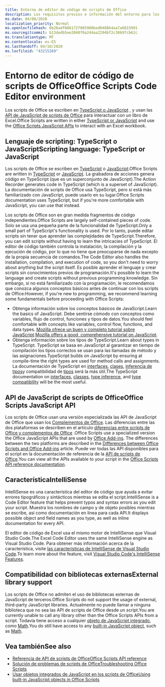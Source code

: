 ```yaml
---
title: Entorno de editor de código de scripts de Office
description: Los requisitos previos e información del entorno para los scripts de Office en Excel en la Web.
ms.date: 04/08/2020
localization_priority: Normal
ms.openlocfilehash: 6b26adf886172f085980bed0488b4aa7a6815991
ms.sourcegitcommit: b13dedb5ee2048f0a244aa2294bf2c38697cb62c
ms.translationtype: MT
ms.contentlocale: es-ES
ms.lasthandoff: 04/10/2020
ms.locfileid: "43215269"
---
```

# <a name="office-scripts-code-editor-environment"></a><span data-ttu-id="43cb1-103">Entorno de editor de código de scripts de Office</span><span class="sxs-lookup"><span data-stu-id="43cb1-103">Office Scripts Code Editor environment</span></span>

<span data-ttu-id="43cb1-104">Los scripts de Office se escriben en [TypeScript o JavaScript](#scripting-language-typescript-or-javascript) , y usan las [API de JavaScript de scripts de Office](#office-scripts-javascript-api) para interactuar con un libro de Excel.</span><span class="sxs-lookup"><span data-stu-id="43cb1-104">Office Scripts are written in either [TypeScript or JavaScript](#scripting-language-typescript-or-javascript) and use the [Office Scripts JavaScript APIs](#office-scripts-javascript-api) to interact with an Excel workbook.</span></span>

## <a name="scripting-language-typescript-or-javascript"></a><span data-ttu-id="43cb1-105">Lenguaje de scripting: TypeScript o JavaScript</span><span class="sxs-lookup"><span data-stu-id="43cb1-105">Scripting language: TypeScript or JavaScript</span></span>

<span data-ttu-id="43cb1-106">Los scripts de Office se escriben en [TypeScript](https://www.typescriptlang.org/docs/home.html) o [JavaScript](https://developer.mozilla.org/docs/Web/JavaScript).</span><span class="sxs-lookup"><span data-stu-id="43cb1-106">Office Scripts are written in [TypeScript](https://www.typescriptlang.org/docs/home.html) or [JavaScript](https://developer.mozilla.org/docs/Web/JavaScript).</span></span> <span data-ttu-id="43cb1-107">La grabadora de acciones genera código en TypeScript (que es un superconjunto de JavaScript).</span><span class="sxs-lookup"><span data-stu-id="43cb1-107">The Action Recorder generates code in TypeScript (which is a superset of JavaScript).</span></span> <span data-ttu-id="43cb1-108">La documentación de scripts de Office usa TypeScript, pero si está más familiarizado con JavaScript, puede usarlo en su lugar.</span><span class="sxs-lookup"><span data-stu-id="43cb1-108">Office Scripts documentation uses TypeScript, but if you're more comfortable with JavaScript, you can use that instead.</span></span>

<span data-ttu-id="43cb1-109">Los scripts de Office son en gran medida fragmentos de código independientes.</span><span class="sxs-lookup"><span data-stu-id="43cb1-109">Office Scripts are largely self-contained pieces of code.</span></span> <span data-ttu-id="43cb1-110">Solo se usa una pequeña parte de la funcionalidad de TypeScript.</span><span class="sxs-lookup"><span data-stu-id="43cb1-110">Only a small part of TypeScript's functionality is used.</span></span> <span data-ttu-id="43cb1-111">Por lo tanto, puede editar scripts sin tener que aprender las complejidades de TypeScript.</span><span class="sxs-lookup"><span data-stu-id="43cb1-111">Therefore, you can edit scripts without having to learn the intricacies of TypeScript.</span></span> <span data-ttu-id="43cb1-112">El editor de código también controla la instalación, la compilación y la ejecución de código, por lo que no tiene que preocuparse de nada excepto de la propia secuencia de comandos.</span><span class="sxs-lookup"><span data-stu-id="43cb1-112">The Code Editor also handles the installation, compilation, and execution of code, so you don't need to worry about anything but the script itself.</span></span> <span data-ttu-id="43cb1-113">Es posible aprender el lenguaje y crear scripts sin conocimientos previos de programación.</span><span class="sxs-lookup"><span data-stu-id="43cb1-113">It's possible to learn the language and create scripts without previous programming knowledge.</span></span> <span data-ttu-id="43cb1-114">Sin embargo, si no está familiarizado con la programación, le recomendamos que conozca algunos conceptos básicos antes de continuar con los scripts de Office:</span><span class="sxs-lookup"><span data-stu-id="43cb1-114">However, if you're new to programming, we recommend learning some fundamentals before proceeding with Office Scripts:</span></span>

- <span data-ttu-id="43cb1-115">Obtenga información sobre los conceptos básicos de JavaScript.</span><span class="sxs-lookup"><span data-stu-id="43cb1-115">Learn the basics of JavaScript.</span></span> <span data-ttu-id="43cb1-116">Debe sentirse cómodo con conceptos como variables, flujo de control, funciones y tipos de datos.</span><span class="sxs-lookup"><span data-stu-id="43cb1-116">You should feel comfortable with concepts like variables, control flow, functions, and data types.</span></span> <span data-ttu-id="43cb1-117">[Mozilla ofrece un buen y completo tutorial sobre JavaScript](https://developer.mozilla.org/docs/Web/JavaScript/Guide/Introduction).</span><span class="sxs-lookup"><span data-stu-id="43cb1-117">[Mozilla offers a good, comprehensive tutorial on JavaScript](https://developer.mozilla.org/docs/Web/JavaScript/Guide/Introduction).</span></span>
- <span data-ttu-id="43cb1-118">Obtenga información sobre los tipos de TypeScript.</span><span class="sxs-lookup"><span data-stu-id="43cb1-118">Learn about types in TypeScript.</span></span> <span data-ttu-id="43cb1-119">TypeScript se basa en JavaScript al garantizar en tiempo de compilación los tipos correctos se usan para las llamadas de método y las asignaciones.</span><span class="sxs-lookup"><span data-stu-id="43cb1-119">TypeScript builds on JavaScript by ensuring at compile-time the right types are used for method calls and assignments.</span></span> <span data-ttu-id="43cb1-120">La documentación de TypeScript en [interfaces](https://www.typescriptlang.org/docs/handbook/interfaces.html), [clases](https://www.typescriptlang.org/docs/handbook/classes.html), [inferencia de tipos](https://www.typescriptlang.org/docs/handbook/type-inference.html)y compatibilidad de [tipos](https://www.typescriptlang.org/docs/handbook/type-compatibility.html) será la más útil.</span><span class="sxs-lookup"><span data-stu-id="43cb1-120">The TypeScript documentation on [interfaces](https://www.typescriptlang.org/docs/handbook/interfaces.html), [classes](https://www.typescriptlang.org/docs/handbook/classes.html), [type inference](https://www.typescriptlang.org/docs/handbook/type-inference.html), and [type compatibility](https://www.typescriptlang.org/docs/handbook/type-compatibility.html) will be the most useful.</span></span>

## <a name="office-scripts-javascript-api"></a><span data-ttu-id="43cb1-121">API de JavaScript de scripts de Office</span><span class="sxs-lookup"><span data-stu-id="43cb1-121">Office Scripts JavaScript API</span></span>

<span data-ttu-id="43cb1-122">Los scripts de Office usan una versión especializada las API de JavaScript de Office que usan los [Complementos de Office](/office/dev/add-ins/overview/index). Las diferencias entre las dos plataformas se describen en el artículo [diferencias entre scripts de Office y complementos de Office](../resources/add-ins-differences.md#apis) .</span><span class="sxs-lookup"><span data-stu-id="43cb1-122">Office Scripts use a specialized version the Office JavaScript APIs that are used by [Office Add-ins](/office/dev/add-ins/overview/index). The differences between the two platforms are described in the [Differences between Office Scripts and Office Add-ins](../resources/add-ins-differences.md#apis) article.</span></span> <span data-ttu-id="43cb1-123">Puede ver todas las API disponibles para el script en la documentación de referencia de la [API de scripts de Office](/javascript/api/office-scripts/overview).</span><span class="sxs-lookup"><span data-stu-id="43cb1-123">You can view all the APIs available to your script in the [Office Scripts API reference documentation](/javascript/api/office-scripts/overview).</span></span>

## <a name="intellisense"></a><span data-ttu-id="43cb1-124">Característica</span><span class="sxs-lookup"><span data-stu-id="43cb1-124">IntelliSense</span></span>

<span data-ttu-id="43cb1-125">IntelliSense es una característica del editor de código que ayuda a evitar errores tipográficos y sintácticos mientras se edita el script.</span><span class="sxs-lookup"><span data-stu-id="43cb1-125">IntelliSense is a Code Editor feature that helps prevent typos and syntax errors as you edit your script.</span></span> <span data-ttu-id="43cb1-126">Muestra los nombres de campo y de objeto posibles mientras se escribe, así como documentación en línea para cada API.</span><span class="sxs-lookup"><span data-stu-id="43cb1-126">It displays possible object and field names as you type, as well as inline documentation for every API.</span></span>

<span data-ttu-id="43cb1-127">El editor de código de Excel usa el mismo motor de IntelliSense que Visual Studio Code.</span><span class="sxs-lookup"><span data-stu-id="43cb1-127">The Excel Code Editor uses the same IntelliSense engine as Visual Studio Code.</span></span> <span data-ttu-id="43cb1-128">Para obtener más información acerca de la característica, visite [las características de IntelliSense de Visual Studio Code](https://code.visualstudio.com/docs/editor/intellisense#_intellisense-features).</span><span class="sxs-lookup"><span data-stu-id="43cb1-128">To learn more about the feature, visit [Visual Studio Code's IntelliSense Features](https://code.visualstudio.com/docs/editor/intellisense#_intellisense-features).</span></span>

## <a name="external-library-support"></a><span data-ttu-id="43cb1-129">Compatibilidad con bibliotecas externas</span><span class="sxs-lookup"><span data-stu-id="43cb1-129">External library support</span></span>

<span data-ttu-id="43cb1-130">Los scripts de Office no admiten el uso de bibliotecas externas de JavaScript de terceros.</span><span class="sxs-lookup"><span data-stu-id="43cb1-130">Office Scripts do not support the usage of external, third-party JavaScript libraries.</span></span> <span data-ttu-id="43cb1-131">Actualmente no puede llamar a ninguna biblioteca que no sea las API de scripts de Office desde un script.</span><span class="sxs-lookup"><span data-stu-id="43cb1-131">You are currently unable to call any library other than the Office Scripts APIs from a script.</span></span> <span data-ttu-id="43cb1-132">Todavía tiene acceso a cualquier [objeto de JavaScript integrado](../develop/javascript-objects.md), como [Math](https://developer.mozilla.org/docs/Web/JavaScript/Reference/Global_Objects/Math).</span><span class="sxs-lookup"><span data-stu-id="43cb1-132">You do still have access to any [built-in JavaScript object](../develop/javascript-objects.md), such as [Math](https://developer.mozilla.org/docs/Web/JavaScript/Reference/Global_Objects/Math).</span></span>

## <a name="see-also"></a><span data-ttu-id="43cb1-133">Vea también</span><span class="sxs-lookup"><span data-stu-id="43cb1-133">See also</span></span>

- [<span data-ttu-id="43cb1-134">Referencia de API de scripts de Office</span><span class="sxs-lookup"><span data-stu-id="43cb1-134">Office Scripts API reference</span></span>](/javascript/api/office-scripts/overview)
- [<span data-ttu-id="43cb1-135">Solución de problemas de scripts de Office</span><span class="sxs-lookup"><span data-stu-id="43cb1-135">Troubleshooting Office Scripts</span></span>](../testing/troubleshooting.md)
- [<span data-ttu-id="43cb1-136">Usar objetos integrados de JavaScript en los scripts de Office</span><span class="sxs-lookup"><span data-stu-id="43cb1-136">Using built-in JavaScript objects in Office Scripts</span></span>](../develop/javascript-objects.md)
